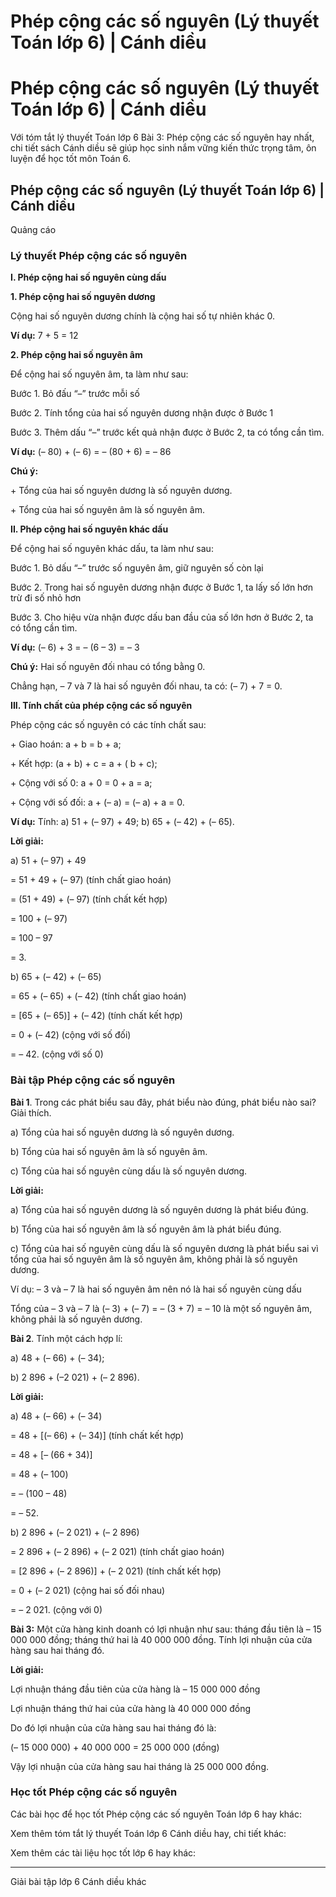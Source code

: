# Phép cộng các số nguyên (Lý thuyết Toán lớp 6) | Cánh diều

# Phép cộng các số nguyên (Lý thuyết Toán lớp 6) | Cánh diều

Với tóm tắt lý thuyết Toán lớp 6 Bài 3: Phép cộng các số nguyên hay nhất, chi tiết sách Cánh diều sẽ giúp học sinh nắm vững kiến thức trọng tâm, ôn luyện để học tốt môn Toán 6.

## Phép cộng các số nguyên (Lý thuyết Toán lớp 6) | Cánh diều

Quảng cáo

### **Lý thuyết Phép cộng các số nguyên**

**I. Phép cộng hai số nguyên cùng dấu**

**1\. Phép cộng hai số nguyên dương**

Cộng hai số nguyên dương chính là cộng hai số tự nhiên khác 0. 

**Ví dụ:** 7 + 5 = 12

**2\. Phép cộng hai số nguyên âm**

Để cộng hai số nguyên âm, ta làm như sau:

Bước 1. Bỏ đấu “–” trước mỗi số

Bước 2. Tính tổng của hai số nguyên dương nhận được ở Bước 1

Bước 3. Thêm dấu “–” trước kết quả nhận được ở Bước 2, ta có tổng cần tìm.

**Ví dụ:** (– 80) + (– 6) = – (80 + 6) = – 86

**Chú ý:**

\+ Tổng của hai số nguyên dương là số nguyên dương.

\+ Tổng của hai số nguyên âm là số nguyên âm.

**II. Phép cộng hai số nguyên khác dấu**

Để cộng hai số nguyên khác dấu, ta làm như sau:

Bước 1. Bỏ dấu “–” trước số nguyên âm, giữ nguyên số còn lại

Bước 2. Trong hai số nguyên dương nhận được ở Bước 1, ta lấy số lớn hơn trừ đi số nhỏ hơn

Bước 3. Cho hiệu vừa nhận được dấu ban đầu của số lớn hơn ở Bước 2, ta có tổng cần tìm.

**Ví dụ:** (– 6) + 3 = – (6 – 3) = – 3

**Chú ý:** Hai số nguyên đối nhau có tổng bằng 0.

Chẳng hạn, – 7 và 7 là hai số nguyên đối nhau, ta có: (– 7) + 7 = 0. 

**III. Tính chất của phép cộng các số nguyên**

Phép cộng các số nguyên có các tính chất sau:

\+ Giao hoán: a + b = b + a;

\+ Kết hợp: (a + b) + c = a + ( b + c);

\+ Cộng với số 0: a + 0 = 0 + a = a;

\+ Cộng với số đối: a + (– a) = (– a) + a = 0.

**Ví dụ:** Tính: a) 51 + (– 97) + 49; b) 65 + (– 42) + (– 65).

**Lời giải:**

a) 51 + (– 97) + 49 

= 51 + 49 + (– 97) (tính chất giao hoán)

= (51 + 49) + (– 97) (tính chất kết hợp)

= 100 + (– 97) 

= 100 – 97 

= 3. 

b) 65 + (– 42) + (– 65) 

= 65 + (– 65) + (– 42) (tính chất giao hoán) 

= [65 + (– 65)] + (– 42) (tính chất kết hợp)

= 0 + (– 42) (cộng với số đối)

= – 42. (cộng với số 0)

### **Bài tập Phép cộng các số nguyên**

**Bài 1**. Trong các phát biểu sau đây, phát biểu nào đúng, phát biểu nào sai? Giải thích.

a) Tổng của hai số nguyên dương là số nguyên dương.

b) Tổng của hai số nguyên âm là số nguyên âm.

c) Tổng của hai số nguyên cùng dấu là số nguyên dương.

**Lời giải:**

a) Tổng của hai số nguyên dương là số nguyên dương là phát biểu đúng.

b) Tổng của hai số nguyên âm là số nguyên âm là phát biểu đúng.

c) Tổng của hai số nguyên cùng dấu là số nguyên dương là phát biểu sai vì tổng của hai số nguyên âm là số nguyên âm, không phải là số nguyên dương. 

Ví dụ: – 3 và – 7 là hai số nguyên âm nên nó là hai số nguyên cùng dấu

Tổng của – 3 và – 7 là (– 3) + (– 7) = – (3 + 7) = – 10 là một số nguyên âm, không phải là số nguyên dương. 

**Bài 2**. Tính một cách hợp lí:

a) 48 + (– 66) + (– 34); 

b) 2 896 + (–2 021) + (– 2 896).

**Lời giải:**

a) 48 + (– 66) + (– 34) 

= 48 + [(– 66) + (– 34)] (tính chất kết hợp)

= 48 + [– (66 + 34)]

= 48 + (– 100) 

= – (100 – 48) 

= – 52. 

b) 2 896 + (– 2 021) + (– 2 896) 

= 2 896 + (– 2 896) + (– 2 021) (tính chất giao hoán)

= [2 896 + (– 2 896)] + (– 2 021) (tính chất kết hợp)

= 0 + (– 2 021) (cộng hai số đối nhau) 

= – 2 021. (cộng với 0)

**Bài 3:** Một cửa hàng kinh doanh có lợi nhuận như sau: tháng đầu tiên là – 15 000 000 đồng; tháng thứ hai là 40 000 000 đồng. Tính lợi nhuận của cửa hàng sau hai tháng đó.

**Lời giải:**

Lợi nhuận tháng đầu tiên của cửa hàng là – 15 000 000 đồng

Lợi nhuận tháng thứ hai của cửa hàng là 40 000 000 đồng

Do đó lợi nhuận của cửa hàng sau hai tháng đó là: 

(– 15 000 000) + 40 000 000 = 25 000 000 (đồng)

Vậy lợi nhuận của cửa hàng sau hai tháng là 25 000 000 đồng. 

### **Học tốt Phép cộng các số nguyên**

Các bài học để học tốt Phép cộng các số nguyên Toán lớp 6 hay khác:

Xem thêm tóm tắt lý thuyết Toán lớp 6 Cánh diều hay, chi tiết khác:

Xem thêm các tài liệu học tốt lớp 6 hay khác:

* * *

Giải bài tập lớp 6 Cánh diều khác
